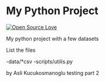 # My Python Project

[![Open Source Love](https://badges.frapsoft.com/os/v2/open-source.png?v=103)](https://github.com/ellerbrock/open-source-badge/)

My python project with a few datasets

List the files

-data/*csv
-scripts/utilis.py

by Asli Kucukosmanoglu
testing part 2 
